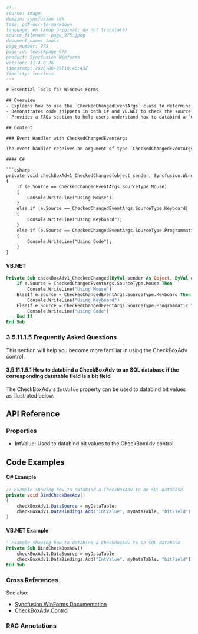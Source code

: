 ```html
<!-- 
source: image
domain: syncfusion-sdk
task: pdf-ocr-to-markdown
language: en (keep original; do not translate)
source_filename: page_975.jpeg
document_name: tools
page_number: 975
page_id: tools#page_975
product: Syncfusion Winforms
version: 11.4.0.26
timestamp: 2025-08-09T10:46:43Z
fidelity: lossless
-->

# Essential Tools for Windows Forms

## Overview
- Explains how to use the `CheckedChangedEventArgs` class to determine the source of a change event.
- Demonstrates code snippets in both C# and VB.NET to check the source type of an event.
- Provides a FAQs section to help users understand how to databind a `CheckBoxAdv` control to a SQL database.

## Content

### Event Handler with CheckedChangedEventArgs

The event handler receives an argument of type `CheckedChangedEventArgs` containing data related to this event. The member, `Source` of this argument, allows you to check the `SourceType`. Refer to the below code snippet.

#### C#

```csharp
private void checkBoxAdv1_CheckedChanged(object sender, Syncfusion.Windows.Forms.Tools.CheckedChangedEventArgs e)
{
    if (e.Source == CheckedChangedEventArgs.SourceType.Mouse)
    {
        Console.WriteLine("Using Mouse");
    }
    else if (e.Source == CheckedChangedEventArgs.SourceType.Keyboard)
    {
        Console.WriteLine("Using Keyboard");
    }
    else if (e.Source == CheckedChangedEventArgs.SourceType.Programmatic)
    {
        Console.WriteLine("Using Code");
    }
}
```

#### VB.NET

```vb
Private Sub checkBoxAdv1_CheckedChanged(ByVal sender As Object, ByVal e As Syncfusion.Windows.Forms.Tools.CheckedChangedEventArgs)
    If e.Source = CheckedChangedEventArgs.SourceType.Mouse Then
        Console.WriteLine("Using Mouse")
    ElseIf e.Source = CheckedChangedEventArgs.SourceType.Keyboard Then
        Console.WriteLine("Using Keyboard")
    ElseIf e.Source = CheckedChangedEventArgs.SourceType.Programmatic Then
        Console.WriteLine("Using Code")
    End If
End Sub
```

### 3.5.11.1.5 Frequently Asked Questions

This section will help you become more familiar in using the CheckBoxAdv control.

#### 3.5.11.1.5.1 How to databind a CheckBoxAdv to an SQL database if the corresponding datatable field is a bit field

The CheckBoxAdv's `IntValue` property can be used to databind bit values as illustrated below.

## API Reference

### Properties
- IntValue: Used to databind bit values to the CheckBoxAdv control.

## Code Examples

#### C# Example

```csharp
// Example showing how to databind a CheckBoxAdv to an SQL database
private void BindCheckBoxAdv()
{
    checkBoxAdv1.DataSource = myDataTable;
    checkBoxAdv1.DataBindings.Add("IntValue", myDataTable, "bitField");
}
```

#### VB.NET Example

```vb
' Example showing how to databind a CheckBoxAdv to an SQL database
Private Sub BindCheckBoxAdv()
    checkBoxAdv1.DataSource = myDataTable
    checkBoxAdv1.DataBindings.Add("IntValue", myDataTable, "bitField")
End Sub
```

### Cross References

See also:
- [Syncfusion WinForms Documentation](https://www.syncfusion.com/products/windowsforms/documentation)
- [CheckBoxAdv Control](https://help.syncfusion.com/windowsforms/checkboxadv)

### RAG Annotations
<!-- tags: [product, windowsforms, checkboxadv, checkedchangedeventargs, integration, databinding] keywords: [CheckboxAdv, IntValue, databinding, SQL database, Windows Forms, Syncfusion] -->
```